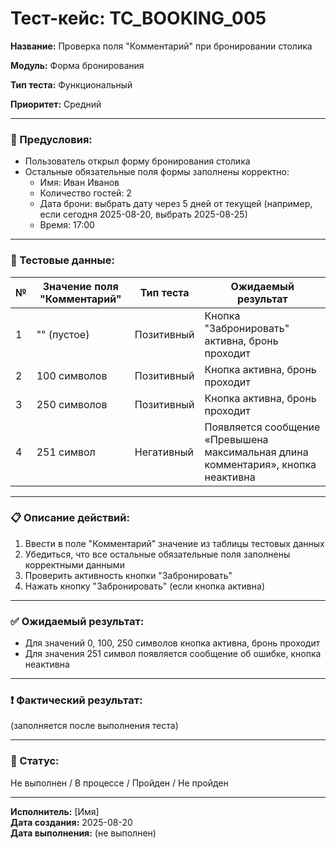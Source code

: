 # Тест-кейс: TC_BOOKING_005

**Название:** Проверка поля "Комментарий" при бронировании столика  

**Модуль:** Форма бронирования  

**Тип теста:** Функциональный  

**Приоритет:** Средний  

---

### 🔧 Предусловия:
- Пользователь открыл форму бронирования столика  
- Остальные обязательные поля формы заполнены корректно:
  - Имя: Иван Иванов
  - Количество гостей: 2
  - Дата брони: выбрать дату через 5 дней от текущей (например, если сегодня 2025-08-20, выбрать 2025-08-25)
  - Время: 17:00

---

### 🧪 Тестовые данные:
| № | Значение поля "Комментарий"       | Тип теста      | Ожидаемый результат |
|---|----------------------------------|----------------|-------------------|
| 1 | "" (пустое)                      | Позитивный     | Кнопка "Забронировать" активна, бронь проходит |
| 2 | 100 символов                     | Позитивный     | Кнопка активна, бронь проходит |
| 3 | 250 символов                     | Позитивный     | Кнопка активна, бронь проходит |
| 4 | 251 символ                       | Негативный     | Появляется сообщение «Превышена максимальная длина комментария», кнопка неактивна |

---

### 📋 Описание действий:
1. Ввести в поле "Комментарий" значение из таблицы тестовых данных  
2. Убедиться, что все остальные обязательные поля заполнены корректными данными  
3. Проверить активность кнопки "Забронировать"  
4. Нажать кнопку "Забронировать" (если кнопка активна)  

---

### ✅ Ожидаемый результат:
- Для значений 0, 100, 250 символов кнопка активна, бронь проходит  
- Для значения 251 символ появляется сообщение об ошибке, кнопка неактивна  

---

### ❗ Фактический результат:
(заполняется после выполнения теста)  

---

### 📌 Статус:
Не выполнен / В процессе / Пройден / Не пройден  

---

**Исполнитель:** [Имя]  
**Дата создания:** 2025-08-20  
**Дата выполнения:** (не выполнен)
